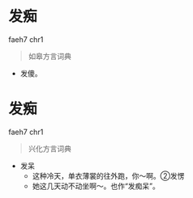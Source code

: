# 发痴
faeh7 chr1
> 如皋方言词典
- 发傻。

# 发痴
faeh7 chr1
> 兴化方言词典
- 发呆
  - 这种冷天，单衣薄裳的往外跑，你～啊。②发愣
  - 她这几天动不动坐啊～。也作“发痴呆”。
